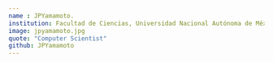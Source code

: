 ```yaml
---
name : JPYamamoto.
institution: Facultad de Ciencias, Universidad Nacional Autónoma de México.
image: jpyamamoto.jpg
quote: "Computer Scientist"
github: JPYamamoto
---
```

